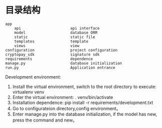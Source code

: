 # 目录结构
```
app 
    api                      api interface
    model                    database ORM
    static                   static file
    templates                template
    views                    view           
configuration                project configuration
cryptopay_sdk                signature sdk
requirements                 dependence
manage.py                    database initialization
run.py                       Application entrance
```


Development environment:
1. Install the virtual environment, switch to the root directory to execute: virtualenv venv
2. Enter the virtual environment: . venv/bin/activate
4. Installation dependence: pip install -r requirements/development.txt
6. Go to configurateion directory,config environment。
7. Enter manage.py into the database initialization, if the model has new, press the command and new。

